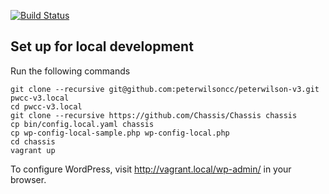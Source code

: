 [![Build Status](https://travis-ci.org/peterwilsoncc/peterwilson-v3.svg?branch=master)](https://travis-ci.org/peterwilsoncc/peterwilson-v3)

## Set up for local development

Run the following commands

	git clone --recursive git@github.com:peterwilsoncc/peterwilson-v3.git pwcc-v3.local
	cd pwcc-v3.local
	git clone --recursive https://github.com/Chassis/Chassis chassis
	cp bin/config.local.yaml chassis
	cp wp-config-local-sample.php wp-config-local.php
	cd chassis
	vagrant up

To configure WordPress, visit http://vagrant.local/wp-admin/ in your browser.
